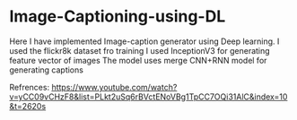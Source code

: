 # Image-Captioning-using-DL

Here I have implemented Image-caption generator using Deep learning.
I used the flickr8k dataset fro training
I used InceptionV3 for generating feature vector of images
The model uses merge CNN+RNN model for generating captions

Refrences:
https://www.youtube.com/watch?v=yCC09vCHzF8&list=PLkt2uSq6rBVctENoVBg1TpCC7OQi31AlC&index=10&t=2620s
